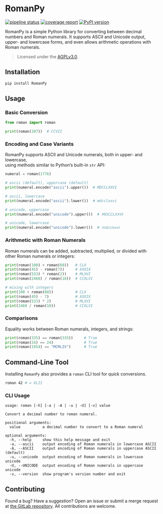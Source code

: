 # RomanPy

[![pipeline status](https://gitlab.com/parcifal/roman-py/badges/master/pipeline.svg)](https://gitlab.com/parcifal/roman-py/-/pipelines)
[![coverage report](https://gitlab.com/parcifal/roman-py/badges/master/coverage.svg)](https://gitlab.com/parcifal/roman-py/-/commits/master)
[![PyPI version](https://img.shields.io/pypi/v/RomanPy)][pypi]

RomanPy is a simple Python library for converting between decimal numbers and 
Roman numerals. It supports ASCII and Unicode output, upper- and lowercase
forms, and even allows arithmetic operations with Roman numerals.

> Licensed under the [AGPLv3.0](LICENSE).

## Installation

```bash
pip install RomanPy
```

## Usage

### Basic Conversion

```python
from roman import roman

print(roman(207))  # CCVII
```

### Encoding and Case Variants

RomanPy supports ASCII and Unicode numerals, both in upper- and lowercase,  
using methods similar to Python’s built-in `str` API:

```python
numeral = roman(1776)

# ascii (default), uppercase (default)
print(numeral.encode("ascii").upper())  # MDCCLXXVI

# ascii, lowercase
print(numeral.encode("ascii").lower())  # mdcclxxvi

# unicode, uppercase
print(numeral.encode("unicode").upper())  # ⅯⅮⅭⅭⅬⅩⅩⅥ

# unicode, lowercase
print(numeral.encode("unicode").lower())  # ⅿⅾⅽⅽⅼⅹⅹⅵ
```

### Arithmetic with Roman Numerals

Roman numerals can be added, subtracted, multiplied, or divided with  
other Roman numerals or integers:

```python
print(roman(100) + roman(60))   # CLX
print(roman(45) - roman(7))     # XXXIX
print(roman(533) * roman(2))    # MLXVI
print(roman(2460) / roman(10))  # CCXLVI

# mixing with integers
print(100 + roman(60))          # CLX
print(roman(45) - 7)            # XXXIX
print(roman(533) * 2)           # MLXVI
print(2460 / roman(10))         # CCXLVI
```

### Comparisons

Equality works between Roman numerals, integers, and strings:

```python
print(roman(335) == roman(335))     # True
print(roman(24) == 24)              # True
print(roman(1954) == "MCMLIV")      # True
```

## Command-Line Tool

Installing `RomanPy` also provides a `roman` CLI tool for quick conversions.

```bash
roman 42 # = XLII
```

### CLI Usage
```help
usage: roman [-h] [-a | -A | -u | -U] [-v] value

Convert a decimal number to roman numeral.

positional arguments:
  value          a decimal number to convert to a Roman numeral

optional arguments:
  -h, --help     show this help message and exit
  -a, --ascii    output encoding of Roman numerals in lowercase ASCII
  -A, --ASCII    output encoding of Roman numerals in uppercase ASCII (default)
  -u, --unicode  output encoding of Roman numerals in lowercase unicode
  -U, --UNICODE  output encoding of Roman numerals in uppercase unicode
  -v, --version  show program's version number and exit
```

## Contributing

Found a bug? Have a suggestion? Open an issue or submit a merge request at 
[the GitLab repository](https://gitlab.com/parcifal/roman-py). All 
contributions are welcome.

[pypi]: https://pypi.org/project/RomanPy/